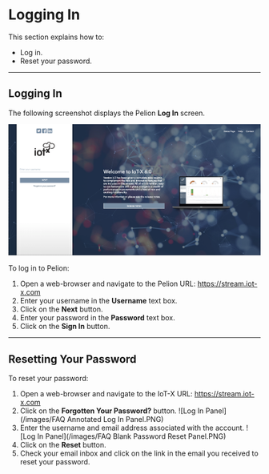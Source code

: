 # Logging In
This section explains how to:
* Log in.
* Reset your password.
---

## Logging In

The following screenshot displays the Pelion **Log In** screen.

![Log In Screen](/images/Blank_Log_In_Page.png)

To log in to Pelion:
1. Open a web-browser and navigate to the Pelion URL:
https://stream.iot-x.com
2. Enter your username in the **Username** text box.
3. Click on the **Next** button.
4. Enter your password in the **Password** text box.
5. Click on the **Sign In** button.

---

## Resetting Your Password

To reset your password:
1. Open a web-browser and navigate to the IoT-X URL:
https://stream.iot-x.com
2. Click on the **Forgotten Your Password?** button.
![Log In Panel](/images/FAQ Annotated Log In Panel.PNG)
3. Enter the username and email address associated with the account.
![Log In Panel](/images/FAQ Blank Password Reset Panel.PNG)
4. Click on the **Reset** button.
5. Check your email inbox and click on the link in the email you received to reset your password.
